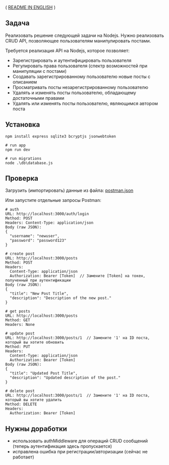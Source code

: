 ( [README IN ENGLISH](README.MD) )

## Задача
Реализовать решение следующей задачи на Nodejs.
Нужно реализовать CRUD API, позволяющее пользователям манипулировать постами.

Требуется реализация API на Nodejs, которое позволяет:
- Зарегистрировать и аутентифицировать пользователя
- Регулировать права пользователя (спектр возможностей при манипуляции с постами)
- Создавать зарегистрированному пользователю новые посты с описанием
- Просматривать посты незарегистрированному пользователю
- Удалять и изменять посты пользователю, обладающему достаточными правами
- Удалять или изменять посты пользователю, являющимся автором поста

## Установка
```
npm install express sqlite3 bcryptjs jsonwebtoken

# run app
npm run dev

# run migrations
node .\db\database.js

```

## Проверка

Загрузить (импортировать) данные из файла: [postman.json](postman.json)

Или запустите отдельные запросы Postman:

```
# auth
URL: http://localhost:3000/auth/login
Method: POST
Headers: Content-Type: application/json
Body (raw JSON):
{
  "username": "newuser",
  "password": "password123"
}

# create post
URL: http://localhost:3000/posts
Method: POST
Headers:
  Content-Type: application/json
  Authorization: Bearer [Token]  // Замените [Token] на токен, полученный при аутентификации
Body (raw JSON):
{
  "title": "New Post Title",
  "description": "Description of the new post."
}

# get posts
URL: http://localhost:3000/posts
Method: GET
Headers: None

# update post
URL: http://localhost:3000/posts/1  // Замените '1' на ID поста, который вы хотите обновить
Method: PUT
Headers:
  Content-Type: application/json
  Authorization: Bearer [Token]
Body (raw JSON):
{
  "title": "Updated Post Title",
  "description": "Updated description of the post."
}

# delete post
URL: http://localhost:3000/posts/1  // Замените '1' на ID поста, который вы хотите удалить
Method: DELETE
Headers:
  Authorization: Bearer [Token]
```

## Нужны доработки 
- использовать authMiddleware для операций CRUD сообщений (теперь аутентификация здесь пропускается)
- исправлена ошибка при регистрации/авторизации (сейчас не работает)